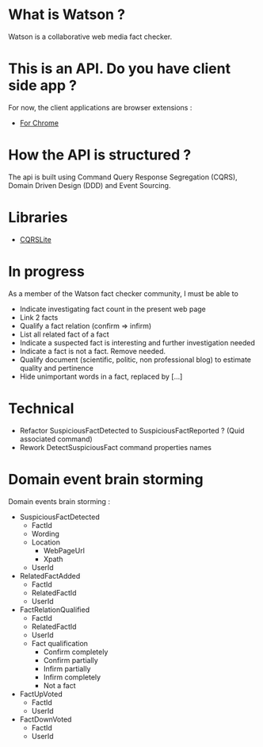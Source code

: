 # What is Watson ?
Watson is a collaborative web media fact checker.

# This is an API. Do you have client side app ?
For now, the client applications are browser extensions :
* [For Chrome](https://github.com/pierregillon/Watson.Pluggins.Chrome/blob/master/README.md)

# How the API is structured ?
The api is built using Command Query Response Segregation (CQRS), Domain Driven Design (DDD) and Event Sourcing.

# Libraries
* [CQRSLite](https://github.com/gautema/CQRSlite)

# In progress
As a member of the Watson fact checker community, I must be able to
- Indicate investigating fact count in the present web page
- Link 2 facts
- Qualify a fact relation (confirm => infirm)
- List all related fact of a fact
- Indicate a suspected fact is interesting and further investigation needed
- Indicate a fact is not a fact. Remove needed.
- Qualify document (scientific, politic, non professional blog) to estimate quality and pertinence
- Hide unimportant words in a fact, replaced by [...]

# Technical
- Refactor SuspiciousFactDetected to SuspiciousFactReported ? (Quid associated command)
- Rework DetectSuspiciousFact command properties names

# Domain event brain storming
Domain events brain storming :
* SuspiciousFactDetected
    * FactId
    * Wording
    * Location
        * WebPageUrl
        * Xpath
    * UserId
* RelatedFactAdded
    * FactId
    * RelatedFactId
    * UserId
* FactRelationQualified
    * FactId
    * RelatedFactId
    * UserId
    * Fact qualification
        * Confirm completely
        * Confirm partially
        * Infirm partially
        * Infirm completely
        * Not a fact
* FactUpVoted
    * FactId
    * UserId
* FactDownVoted
    * FactId
    * UserId